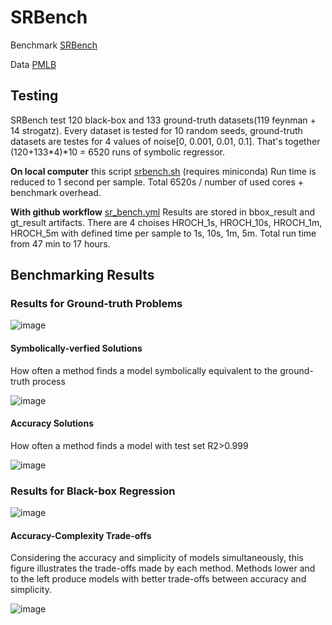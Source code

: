 # SRBench

Benchmark [SRBench](https://github.com/cavalab/srbench)

Data [PMLB](https://github.com/EpistasisLab/pmlb)

## Testing

SRBench test 120 black-box and 133 ground-truth datasets(119 feynman + 14 strogatz). Every dataset is tested for 10 random seeds,
ground-truth datasets are testes for 4 values of noise[0, 0.001, 0.01, 0.1]. That's together (120+133*4)*10 = 6520 runs of symbolic regressor.

__On local computer__ this script [srbench.sh](srbench.sh) (requires miniconda)
Run time is reduced to 1 second per sample. Total 6520s / number of used cores + benchmark overhead.

__With github workflow__ [sr_bench.yml](../.github/workflows/sr_bench.yml)
Results are stored in bbox_result and gt_result artifacts. There are 4 choises HROCH_1s, HROCH_10s, HROCH_1m, HROCH_5m with defined time per sample to 1s, 10s, 1m, 5m. Total run time from 47 min to 17 hours.
  
## Benchmarking Results

### Results for Ground-truth Problems

![image](https://github.com/janoPig/HROCH/assets/75015989/3fa087dc-8caf-4301-86d7-4e79a4e84402)

#### Symbolically-verfied Solutions

How often a method finds a model symbolically equivalent to the ground-truth process

![image](https://github.com/janoPig/HROCH/assets/75015989/d36028fd-5d5c-4713-833c-a4999c15a7b2)

#### Accuracy Solutions

How often a method finds a model with test set R2>0.999

![image](https://github.com/janoPig/HROCH/assets/75015989/7c224295-f4e2-4c40-bb8b-a77c41442fb2)

### Results for Black-box Regression

![image](https://github.com/janoPig/HROCH/assets/75015989/6fd95437-e650-480e-b753-d4a4a52469d9)

#### Accuracy-Complexity Trade-offs

Considering the accuracy and simplicity of models simultaneously, this figure illustrates the trade-offs made by each method.
Methods lower and to the left produce models with better trade-offs between accuracy and simplicity.

![image](https://github.com/janoPig/HROCH/assets/75015989/4b529914-3c2e-4c64-be12-86478a556dd8)
